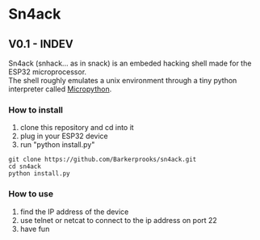 # Sn4ack

## V0.1 - INDEV
Sn4ack (snhack... as in snack) is an embeded hacking shell made for the ESP32 microprocessor.\
The shell roughly emulates a unix environment through a tiny python interpreter called [Micropython](https://micropython.org).

### How to install
1. clone this repository and cd into it
2. plug in your ESP32 device
3. run "python install.py"
```
git clone https://github.com/Barkerprooks/sn4ack.git
cd sn4ack
python install.py
```

### How to use
1. find the IP address of the device
2. use telnet or netcat to connect to the ip address on port 22
3. have fun
